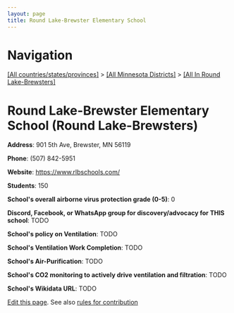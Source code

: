 ```yaml
---
layout: page
title: Round Lake-Brewster Elementary School
---
```

# Navigation

[[All countries/states/provinces]](../../..) > [[All Minnesota Districts]](../..) > [[All In Round Lake-Brewsters]](..)

# Round Lake-Brewster Elementary School (Round Lake-Brewsters)

**Address**: 901 5th Ave, Brewster, MN 56119

**Phone**: (507) 842-5951

**Website**: <https://www.rlbschools.com/>

**Students**: 150

**School's overall airborne virus protection grade (0-5)**: 0

**Discord, Facebook, or WhatsApp group for discovery/advocacy for THIS school**: TODO

**School's policy on Ventilation**: TODO

**School's Ventilation Work Completion**: TODO

**School's Air-Purification**: TODO

**School's CO2 monitoring to actively drive ventilation and filtration**: TODO

**School's Wikidata URL**: TODO


[Edit this page](https://github.com/ventilate-schools/MN/edit/main/./Round_Lake-Brewsters/Round_Lake-Brewster_Elementary_School.md). See also [rules for contribution](../../../contribution-rules/)
